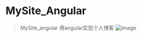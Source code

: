 # MySite_Angular

> MySite_angular
用angular实现个人博客
![image](https://github.com/ShiTuoCheng/MySite_Angular/blob/master/screenshots/screenshots01.png)

